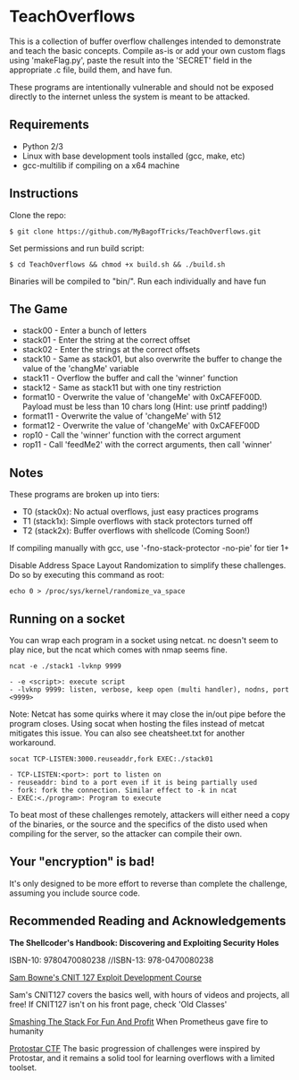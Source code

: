 # TeachOverflows

This is a collection of buffer overflow challenges intended to demonstrate and teach the basic concepts. Compile as-is or add your own custom flags using 'makeFlag.py', paste the result into the 'SECRET' field in the appropriate .c file, build them, and have fun.

These programs are intentionally vulnerable and should not be exposed directly to the internet unless the system is meant to be attacked.

## Requirements
- Python 2/3
- Linux with base development tools installed (gcc, make, etc)
- gcc-multilib if compiling on a x64 machine

## Instructions

Clone the repo:

`$ git clone https://github.com/MyBagofTricks/TeachOverflows.git`

Set permissions and run build script: 

`$ cd TeachOverflows && chmod +x build.sh && ./build.sh`

Binaries will be compiled to "bin/". Run each individually and have fun

## The Game

- stack00 - Enter a bunch of letters
- stack01 - Enter the string at the correct offset
- stack02 - Enter the strings at the correct offsets
- stack10 - Same as stack01, but also overwrite the buffer to change the value of the 'changMe' variable
- stack11 - Overflow the buffer and call the 'winner' function
- stack12 - Same as stack11 but with one tiny restriction
- format10 - Overwrite the value of 'changeMe' with 0xCAFEF00D. Payload must be less than 10 chars long (Hint: use printf padding!)
- format11 - Overwrite the value of 'changeMe' with 512
- format12 - Overwrite the value of 'changeMe' with 0xCAFEF00D
- rop10 - Call the 'winner' function with the correct argument
- rop11 - Call 'feedMe2' with the correct arguments, then call 'winner'

## Notes

These programs are broken up into tiers:

- T0 (stack0x): No actual overflows, just easy practices programs
- T1 (stack1x): Simple overflows with stack protectors turned off
- T2 (stack2x): Buffer overflows with shellcode (Coming Soon!)

If compiling manually with gcc, use '-fno-stack-protector -no-pie' for tier 1+

Disable Address Space Layout Randomization to simplify these challenges. Do so by executing this command as root:

`echo 0 > /proc/sys/kernel/randomize_va_space`

## Running on a socket

You can wrap each program in a socket using netcat. nc doesn't seem to play nice, but the ncat which comes with nmap seems fine. 

`ncat -e ./stack1 -lvknp 9999`

    - -e <script>: execute script
    - -lvknp 9999: listen, verbose, keep open (multi handler), nodns, port <9999>

Note: Netcat has some quirks where it may close the in/out pipe before the program closes. Using socat when hosting the files instead of metcat mitigates this issue. You can also see cheatsheet.txt for another workaround.

`socat TCP-LISTEN:3000.reuseaddr,fork EXEC:./stack01`

    - TCP-LISTEN:<port>: port to listen on
    - reuseaddr: bind to a port even if it is being partially used
    - fork: fork the connection. Similar effect to -k in ncat
    - EXEC:<./program>: Program to execute

To beat most of these challenges remotely, attackers will either need a copy of the binaries, or the source and the specifics of the disto used when compiling for the server, so the attacker can compile their own.

## Your "encryption" is bad!
It's only designed to be more effort to reverse than complete the challenge, assuming you include source code. 

## Recommended Reading and Acknowledgements
**The Shellcoder's Handbook: Discovering and Exploiting Security Holes**

ISBN-10: 9780470080238 //ISBN-13: 978-0470080238


[Sam Bowne's CNIT 127 Exploit Development Course](https://samsclass.info/) 

Sam's CNIT127 covers the basics well, with hours of videos and projects, all free! If CNIT127 isn't on his front page, check 'Old Classes'


[Smashing The Stack For Fun And Profit](http://www-inst.eecs.berkeley.edu/~cs161/fa08/papers/stack_smashing.pdf) When Prometheus gave fire to humanity


[Protostar CTF](https://www.vulnhub.com/entry/exploit-exercises-protostar-v2,32/)
The basic progression of challenges were inspired by Protostar, and it remains a solid tool for learning overflows with a limited toolset.
